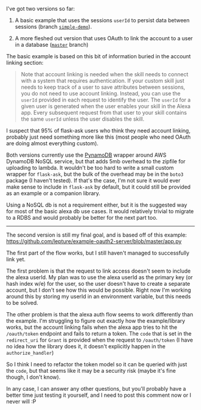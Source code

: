 I've got two versions so far:

1. A basic example that uses the sessions `userId` to persist data between sessions (branch [`simple-demo`](https://github.com/cscanlin/ask-auth/tree/simple-demo)).

2. A more fleshed out version that uses OAuth to link the account to a user in a database ([`master`](https://github.com/cscanlin/ask-auth) branch)

The basic example is based on this bit of information buried in the account linking section:

  > Note that account linking is needed when the skill needs to connect with a system that requires authentication. If your custom skill just needs to keep track of a user to save attributes between sessions, you do not need to use account linking. Instead, you can use the `userId` provided in each request to identify the user. The `userId` for a given user is generated when the user enables your skill in the Alexa app. Every subsequent request from that user to your skill contains the same `userId` unless the user disables the skill.

I suspect that 95% of flask-ask users who think they need account linking, probably just need something more like this (most people who need OAuth are doing almost everything custom).

Both versions currently use the [PynamoDB](https://github.com/pynamodb/PynamoDB) wrapper around AWS DynamoDB NoSQL service, but that adds 5mb overhead to the zipfile for uploading to lambda. It wouldn't be too hard to write a small custom wrapper for `flask-ask`, but the bulk of the overhead may be in the `boto3` package (I haven't tested). If that's the case, I'm not sure it would ever make sense to include in `flask-ask` by default, but it could still be provided as an example or a companion library.

Using a NoSQL db is not a requirement either, but it is the suggested way for most of the basic alexa db use cases. It would relatively trivial to migrate to a RDBS and would probably be better for the next part too.

--------------------------------------------------------------------

The second version is still my final goal, and is based off of this example: https://github.com/lepture/example-oauth2-server/blob/master/app.py

The first part of the flow works, but I still haven't managed to successfully link yet.

The first problem is that the request to link access doesn't seem to include the alexa userId. My plan was to use the alexa userId as the primary key (or hash index w/e) for the user, so the user doesn't have to create a separate account, but I don't see how this would be possible. Right now I'm working around this by storing my userId in an environment variable, but this needs to be solved.

The other problem is that the alexa auth flow seems to work differently than the example. I'm struggling to figure out exactly how the example/library works, but the account linking fails when the alexa app tries to hit the `/oauth/token` endpoint and fails to return a token. The `code` that is set in the `redirect_uri` for `Grant` is provided when the request to `/oauth/token` (I have no idea how the library does it, it doesn't explicitly happen in the `authorize_handler`)

So I think I need to refactor the token model so it can be queried with just the `code`, but that seems like it may be a security risk (maybe it's fine though, I don't know).

In any case, I can answer any other questions, but you'll probably have a better time just testing it yourself, and I need to post this comment now or I never will :P

